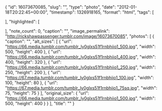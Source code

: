 {
  "id": 16073670085,
  "slug": "",
  "type": "photo",
  "date": "2012-01-18T20:22:45+00:00",
  "timestamp": 1326918165,
  "format": "html",
  "tags": [

  ],
  "highlighted": [

  ],
  "note_count": 0,
  "caption": "",
  "image_permalink": "http://rickshawpassenger.tumblr.com/image/16073670085",
  "photos": [
    {
      "caption": "",
      "alt_sizes": [
        {
          "url": "https://66.media.tumblr.com/tumblr_ly0glxs51f1rnbhiio1_500.jpg",
          "width": 500,
          "height": 400
        },
        {
          "url": "https://66.media.tumblr.com/tumblr_ly0glxs51f1rnbhiio1_400.jpg",
          "width": 400,
          "height": 320
        },
        {
          "url": "https://66.media.tumblr.com/tumblr_ly0glxs51f1rnbhiio1_250.jpg",
          "width": 250,
          "height": 200
        },
        {
          "url": "https://67.media.tumblr.com/tumblr_ly0glxs51f1rnbhiio1_100.jpg",
          "width": 100,
          "height": 80
        },
        {
          "url": "https://67.media.tumblr.com/tumblr_ly0glxs51f1rnbhiio1_75sq.jpg",
          "width": 75,
          "height": 75
        }
      ],
      "original_size": {
        "url": "https://66.media.tumblr.com/tumblr_ly0glxs51f1rnbhiio1_500.jpg",
        "width": 500,
        "height": 400
      }
    }
  ],
  "title": ""
}

